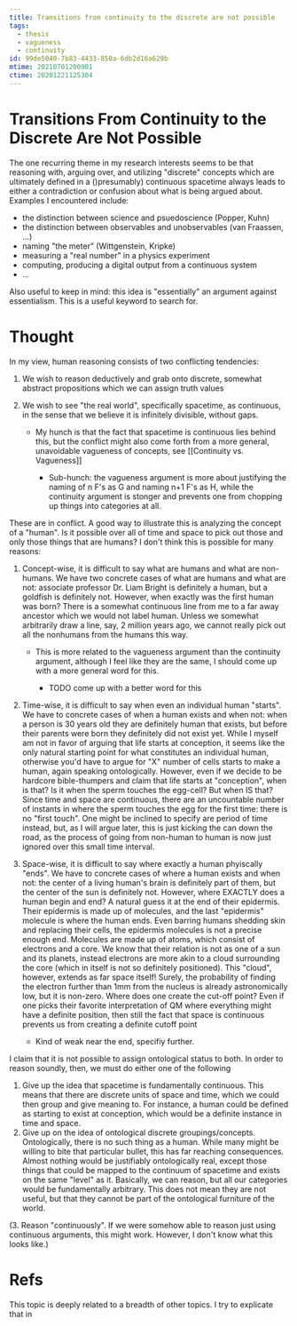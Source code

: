 ```yaml
---
title: Transitions from continuity to the discrete are not possible
tags:
  - thesis
  - vagueness
  - continuity
id: 99de5040-7b83-4433-850a-6db2d16a629b
mtime: 20210701200901
ctime: 20201221125304
---
```


# Transitions From Continuity to the Discrete Are Not Possible

The one recurring theme in my research interests seems to be that reasoning with, arguing over, and utilizing "discrete" concepts which are ultimately defined in a ()presumably) continuous spacetime always leads to either a contradiction or confusion about what is being argued about. Examples I encountered include:

- the distinction between science and psuedoscience (Popper, Kuhn)
- the distinction between observables and unobservables (van Fraassen, ...)
- naming "the meter" (Wittgenstein, Kripke)
- measuring a "real number" in a physics experiment
- computing, producing a digital output from a continuous system
- ...

Also useful to keep in mind: this idea is "essentially" an argument against essentialism. This is a useful keyword to search for.

# Thought

In my view, human reasoning consists of two conflicting tendencies:

1) We wish to reason deductively and grab onto discrete, somewhat abstract propositions which we can assign truth values
2) We wish to see "the real world", specifically spacetime, as continuous, in the sense that we believe it is infinitely divisible, without gaps.

   - My hunch is that the fact that spacetime is continuous lies behind this, but the conflict might also come forth from a more general, unavoidable vagueness of concepts, see [[Continuity vs. Vagueness]]

     - Sub-hunch: the vagueness argument is more about justifying the naming of n F's as G and naming n+1 F's as H, while the continuity argument is stonger and prevents one from chopping up things into categories at all.

These are in conflict. A good way to illustrate this is analyzing the concept of a "human". Is it possible over all of time and space to pick out those and only those things that are humans? I don't think this is possible for many reasons:

1) Concept-wise, it is difficult to say what are humans and what are non-humans. We have two concrete cases of what are humans and what are not: associate professor Dr. Liam Bright is definitely a human, but a goldfish is definitely not. However, when exactly was the first human was born? There is a somewhat continuous line from me to a far away ancestor which we would not label human. Unless we somewhat arbitrarily draw a line, say, 2 million years ago, we cannot really pick out all the nonhumans from the humans this way.

   - This is more related to the vagueness argument than the continuity argument, although I feel like they are the same, I should come up with a more general word for this.

     - TODO come up with a better word for this
2) Time-wise, it is difficult to say when even an individual human "starts". We have to concrete cases of when a human exists and when not: when a person is 30 years old they are definitely human that exists, but before their parents were born they definitely did not exist yet. While I myself am not in favor of arguing that life starts at conception, it seems like the only natural starting point for what constitutes an individual human, otherwise you'd have to argue for "X" number of cells starts to make a human, again speaking ontologically. However, even if we decide to be hardcore bible-thumpers and claim that life starts at "conception", when is that? Is it when the sperm touches the egg-cell? But when IS that? Since time and space are continuous, there are an uncountable number of instants in where the sperm touches the egg for the first time: there is no "first touch". One might be inclined to specify are period of time instead, but, as I will argue later, this is just kicking the can down the road, as the process of going from non-human to human is now just ignored over this small time interval.
3) Space-wise, it is difficult to say where exactly a human phyiscally "ends". We have to concrete cases of where a human exists and when not: the center of a living human's brain is definitely part of them, but the center of the sun is definitely not. However, where EXACTLY does a human begin and end? A natural guess it at the end of their epidermis. Their epidermis is made up of molecules, and the last "epidermis" molecule is where the human ends. Even barring humans shedding skin and replacing their cells, the epidermis molecules is not a precise enough end. Molecules are made up of atoms, which consist of electrons and a core. We know that their relation is not as one of a sun and its planets, instead electrons are more akin to a cloud surrounding the core (which in itself is not so definitely positioned). This "cloud", however, extends as far space itself! Surely, the probability of finding the electron further than 1mm from the nucleus is already astronomically low, but it is non-zero. Where does one create the cut-off point? Even if one picks their favorite interpretation of QM where everything might have a definite position, then still the fact that space is continuous prevents us from creating a definite cutoff point

   - Kind of weak near the end, specifiy further.

I claim that it is not possible to assign ontological status to both. In order to reason soundly, then, we must do either one of the following

1) Give up the idea that spacetime is fundamentally continuous. This means that there are discrete units of space and time, which we could then group and give meaning to. For instance, a human could be defined as starting to exist at conception, which would be a definite instance in time and space.
2) Give up on the idea of ontological discrete groupings/concepts. Ontologically, there is no such thing as a human. While many might be willing to bite that particular bullet, this has far reaching consequences. Almost nothing would be justifiably ontologically real, except those things that could be mapped to the continuum of spacetime and exists on the same "level" as it. Basically, we can reason, but all our categories would be fundamentally arbitrary. This does not mean they are not useful, but that they cannot be part of the ontological furniture of the world.

(3. Reason "continuously". If we were somehow able to reason just using continuous arguments, this might work. However, I don't know what this looks like.)

# Refs

This topic is deeply related to a breadth of other topics. I try to explicate that in

